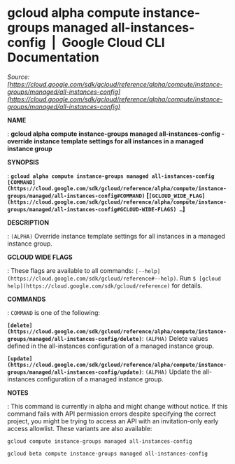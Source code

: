 # gcloud alpha compute instance-groups managed all-instances-config  |  Google Cloud CLI Documentation

*Source: [https://cloud.google.com/sdk/gcloud/reference/alpha/compute/instance-groups/managed/all-instances-config](https://cloud.google.com/sdk/gcloud/reference/alpha/compute/instance-groups/managed/all-instances-config)*

**NAME**

: **gcloud alpha compute instance-groups managed all-instances-config - override instance template settings for all instances in a managed instance group**

**SYNOPSIS**

: **`gcloud alpha compute instance-groups managed all-instances-config` `[COMMAND](https://cloud.google.com/sdk/gcloud/reference/alpha/compute/instance-groups/managed/all-instances-config#COMMAND)` [`[GCLOUD_WIDE_FLAG](https://cloud.google.com/sdk/gcloud/reference/alpha/compute/instance-groups/managed/all-instances-config#GCLOUD-WIDE-FLAGS) …`]**

**DESCRIPTION**

: `(ALPHA)` Override instance template settings for all instances in a
managed instance group.

**GCLOUD WIDE FLAGS**

: These flags are available to all commands: `[--help](https://cloud.google.com/sdk/gcloud/reference#--help)`.
Run `$ [gcloud help](https://cloud.google.com/sdk/gcloud/reference)` for details.

**COMMANDS**

: ``COMMAND`` is one of the following:

**`[delete](https://cloud.google.com/sdk/gcloud/reference/alpha/compute/instance-groups/managed/all-instances-config/delete)`**:
`(ALPHA)` Delete values defined in the all-instances configuration of
a managed instance group.

**`[update](https://cloud.google.com/sdk/gcloud/reference/alpha/compute/instance-groups/managed/all-instances-config/update)`**:
`(ALPHA)` Update the all-instances configuration of a managed
instance group.

**NOTES**

: This command is currently in alpha and might change without notice. If this
command fails with API permission errors despite specifying the correct project,
you might be trying to access an API with an invitation-only early access
allowlist. These variants are also available:

```
gcloud compute instance-groups managed all-instances-config
```

```
gcloud beta compute instance-groups managed all-instances-config
```